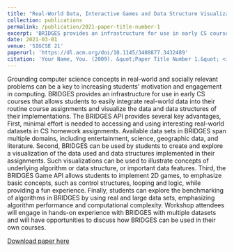 ```yaml
---
title: "Real-World Data, Interactive Games and Data Structure Visualizations in Early CS Courses Using BRIDGES"
collection: publications
permalink: /publication/2021-paper-title-number-1
excerpt: 'BRIDGES provides an infrastructure for use in early CS courses that allows students to easily integrate real-world data into their routine course assignments and visualize the data and data structures of their implementations'
date: 2021-03-01
venue: 'SIGCSE 21'
paperurl: 'https://dl.acm.org/doi/10.1145/3408877.3432489'
citation: 'Your Name, You. (2009). &quot;Paper Title Number 1.&quot; <i>Journal 1</i>. 1(1).'
---
```


Grounding computer science concepts in real-world and socially relevant problems can be a key to increasing students' motivation and engagement in computing. BRIDGES provides an infrastructure for use in early CS courses that allows students to easily integrate real-world data into their routine course assignments and visualize the data and data structures of their implementations. The BRIDGES API provides several key advantages, First, minimal effort is needed to accessing and using interesting real-world datasets in CS homework assignments. Available data sets in BRIDGES span multiple domains, including entertainment, science, geographic data, and literature. Second, BRIDGES can be used by students to create and explore a visualization of the data used and data structures implemented in their assignments. Such visualizations can be used to illustrate concepts of underlying algorithm or data structure, or important data features. Third, the BRIDGES Game API allows students to implement 2D games, to emphasize basic concepts, such as control structures, looping and logic, while providing a fun experience. Finally, students can explore the benchmarking of algorithms in BRIDGES by using real and large data sets, emphasizing algorithm performance and computational complexity. Workshop attendees will engage in hands-on experience with BRIDGES with multiple datasets and will have opportunities to discuss how BRIDGES can be used in their own courses.


[Download paper here](https://dl.acm.org/doi/10.1145/3408877.3432489)

